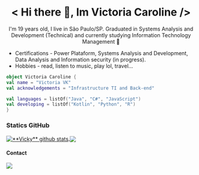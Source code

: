 # <h1 align="center"> < Hi there 👋, Im Victoria Caroline /> </h1>

<p align="center"> I'm 19 years old, I live in São Paulo/SP. Graduated in Systems Analysis and Development (Technical) and currently studying Information Technology Management 🚀</p>

- Certifications - Power Plataform, Systems Analysis and Development, Data Analysis and Information security (in progress).
- Hobbies - read, listen to music, play lol, travel... 
 
 ```kotlin
object Victoria Caroline {
val name = "Victoria VK"
val acknowledgements = "Infrastructure TI and Back-end"

val languages = listOf("Java", "C#", "JavaScript")
val developing = listOf("Kotlin", "Python", "R")
}
```
 
### **Statics GitHub**
  
 <a href="https://github.com/Gurupreet">
 <img align="center" src="https://github-readme-stats.vercel.app/api?username=vickyz&show_icons=true&theme=radical&show_height=27" alt="**Vicky** github stats"/>
</a>

<a href="https://github.com/Gurupreet">
  <img align="center" src="https://github-readme-stats.vercel.app/api/top-langs/?username=vickyz&theme=radical&hide_langs_below=1" />
</a>

#### Contact

<a href="mailto:victoriainjob?subject=Olá%20Vicky"><img src="https://ssl.gstatic.com/ui/v1/icons/mail/rfr/logo_gmail_lockup_default_1x_r5.png" /></a>
